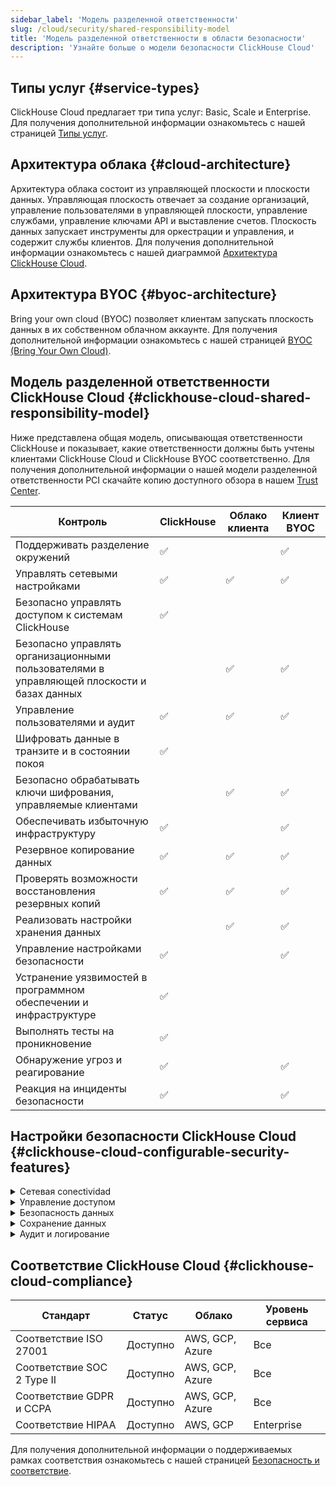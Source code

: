```yaml
---
sidebar_label: 'Модель разделенной ответственности'
slug: /cloud/security/shared-responsibility-model
title: 'Модель разделенной ответственности в области безопасности'
description: 'Узнайте больше о модели безопасности ClickHouse Cloud'
---
```


## Типы услуг {#service-types}

ClickHouse Cloud предлагает три типа услуг: Basic, Scale и Enterprise. Для получения дополнительной информации ознакомьтесь с нашей страницей [Типы услуг](/cloud/manage/cloud-tiers).

## Архитектура облака {#cloud-architecture}

Архитектура облака состоит из управляющей плоскости и плоскости данных. Управляющая плоскость отвечает за создание организаций, управление пользователями в управляющей плоскости, управление службами, управление ключами API и выставление счетов. Плоскость данных запускает инструменты для оркестрации и управления, и содержит службы клиентов. Для получения дополнительной информации ознакомьтесь с нашей диаграммой [Архитектура ClickHouse Cloud](/cloud/reference/architecture).

## Архитектура BYOC {#byoc-architecture}

Bring your own cloud (BYOC) позволяет клиентам запускать плоскость данных в их собственном облачном аккаунте. Для получения дополнительной информации ознакомьтесь с нашей страницей [BYOC (Bring Your Own Cloud)](/cloud/reference/byoc).

## Модель разделенной ответственности ClickHouse Cloud {#clickhouse-cloud-shared-responsibility-model}
Ниже представлена общая модель, описывающая ответственности ClickHouse и показывает, какие ответственности должны быть учтены клиентами ClickHouse Cloud и ClickHouse BYOC соответственно. Для получения дополнительной информации о нашей модели разделенной ответственности PCI скачайте копию доступного обзора в нашем [Trust Center](https://trust.clickhouse.com).

| Контроль                                                                | ClickHouse         | Облако клиента      | Клиент BYOC       |
|-------------------------------------------------------------------------|--------------------|---------------------|--------------------|
| Поддерживать разделение окружений                                        | :white_check_mark: |                     | :white_check_mark: |
| Управлять сетевыми настройками                                           | :white_check_mark: | :white_check_mark:  | :white_check_mark: |
| Безопасно управлять доступом к системам ClickHouse                       | :white_check_mark: |                     |                    |
| Безопасно управлять организационными пользователями в управляющей плоскости и базах данных |                    | :white_check_mark:  | :white_check_mark: |
| Управление пользователями и аудит                                         | :white_check_mark: | :white_check_mark:  | :white_check_mark: |
| Шифровать данные в транзите и в состоянии покоя                         | :white_check_mark: |                     |                    |
| Безопасно обрабатывать ключи шифрования, управляемые клиентами          |                    | :white_check_mark:  | :white_check_mark: |
| Обеспечивать избыточную инфраструктуру                                    | :white_check_mark: |                     | :white_check_mark: |
| Резервное копирование данных                                              | :white_check_mark: | :white_check_mark:  | :white_check_mark: |
| Проверять возможности восстановления резервных копий                    | :white_check_mark: | :white_check_mark:  | :white_check_mark: |
| Реализовать настройки хранения данных                                     |                    | :white_check_mark:  | :white_check_mark: |
| Управление настройками безопасности                                        | :white_check_mark: |                     | :white_check_mark: |
| Устранение уязвимостей в программном обеспечении и инфраструктуре       | :white_check_mark: |                     |                    |
| Выполнять тесты на проникновение                                         | :white_check_mark: |                     |                    |
| Обнаружение угроз и реагирование                                          | :white_check_mark: |                     | :white_check_mark: |
| Реакция на инциденты безопасности                                         | :white_check_mark: |                     | :white_check_mark: |

## Настройки безопасности ClickHouse Cloud {#clickhouse-cloud-configurable-security-features}

<details>
  <summary>Сетевая conectividad</summary>

  | Настройка                                                                                             | Статус    | Облако             | Уровень сервиса      |  
  |-------------------------------------------------------------------------------------------------------|-----------|--------------------|----------------------|
  | [Фильтры IP](/cloud/security/setting-ip-filters) для ограничения подключений к службам          | Доступно  | AWS, GCP, Azure    | Все                  |
  | [Частная ссылка](/cloud/security/private-link-overview) для безопасного подключения к службам  | Доступно  | AWS, GCP, Azure    | Scale или Enterprise  |
  
</details>
<details>
  <summary>Управление доступом</summary>

  
  | Настройка                                                                                             | Статус    | Облако             | Уровень сервиса           |  
  |-------------------------------------------------------------------------------------------------------|-----------|--------------------|---------------------------|
  | [Стандартный контроль доступа на основе ролей](/cloud/security/cloud-access-management) в управляющей плоскости | Доступно  | AWS, GCP, Azure    | Все                   | 
  | [Многофакторная аутентификация (MFA)](/cloud/security/cloud-authentication#multi-factor-authentication) доступна | Доступно  | AWS, GCP, Azure    | Все                   |
  | [SAML Single Sign-On](/cloud/security/saml-setup) доступен для управляющей плоскости              | Предварительно  | AWS, GCP, Azure    | Enterprise              |
  | Гранулярный [контроль доступа на основе ролей](/cloud/security/cloud-access-management/overview#database-roles) в базах данных | Доступно  | AWS, GCP, Azure    | Все                   |
  
</details>
<details>
  <summary>Безопасность данных</summary>

  | Настройка                                                                                             | Статус    | Облако             | Уровень сервиса           |  
  |-------------------------------------------------------------------------------------------------------|-----------|--------------------|---------------------------|
  | Выборы [облачного провайдера и региона](/cloud/reference/supported-regions)                      | Доступно  | AWS, GCP, Azure    | Все                     |
  | Ограниченные [бесплатные ежедневные резервные копии](/cloud/manage/backups/overview#default-backup-policy) | Доступно  | AWS, GCP, Azure    | Все                     |
  | Доступны [настройки резервного копирования](/cloud/manage/backups/overview#configurable-backups)   | Доступно  | GCP, AWS, Azure    | Scale или Enterprise     |
  | [Ключи шифрования, управляемые клиентами (CMEK)](/cloud/security/cmek) для прозрачного<br/> шифрования данных доступны | Доступно  | AWS                 | Scale или Enterprise     |
  | [Шифрование на уровне поля](/sql-reference/functions/encryption-functions) с ручным управлением ключами для тонкого шифрования | Доступно  | GCP, AWS, Azure    | Все                     |

</details>
<details>
  <summary>Сохранение данных</summary>

  | Настройка                                                                                             | Статус    | Облако             | Уровень сервиса           |  
  |-------------------------------------------------------------------------------------------------------|-----------|--------------------|---------------------------|
  | Настройки [Time to live (TTL)](/sql-reference/statements/alter/ttl) для управления хранением        | Доступно  | AWS, GCP, Azure    | Все                     |
  | [ALTER TABLE DELETE](/sql-reference/statements/alter/delete) для выполнения массовых действий удаления | Доступно  | AWS, GCP, Azure    | Все                     |
  | [Легковесное DELETE](/sql-reference/statements/delete) для выборочного удаления                  | Доступно  | AWS, GCP, Azure    | Все                     |
  
</details>
<details>
  <summary>Аудит и логирование</summary>

  | Настройка                                                                                             | Статус    | Облако             | Уровень сервиса           |  
  |-------------------------------------------------------------------------------------------------------|-----------|--------------------|---------------------------|
  | [Журнал аудита](/cloud/security/audit-logging) для действий в управляющей плоскости                | Доступно  | AWS, GCP, Azure    | Все                     |
  | [Журнал сессий](/operations/system-tables/session_log) для действий в базе данных                | Доступно  | AWS, GCP, Azure    | Все                     |
  | [Журнал запросов](/operations/system-tables/query_log) для действий в базе данных                 | Доступно  | AWS, GCP, Azure    | Все                     |
  
</details>

## Соответствие ClickHouse Cloud {#clickhouse-cloud-compliance}

| Стандарт                                                                                             | Статус    | Облако             | Уровень сервиса           |  
|------------------------------------------------------------------------------------------------------|-----------|--------------------|---------------------------|
| Соответствие ISO 27001                                                                             | Доступно  | AWS, GCP, Azure    | Все                     |
| Соответствие SOC 2 Type II                                                                          | Доступно  | AWS, GCP, Azure    | Все                     |
| Соответствие GDPR и CCPA                                                                            | Доступно  | AWS, GCP, Azure    | Все                     |
| Соответствие HIPAA                                                                                  | Доступно  | AWS, GCP           | Enterprise              |

Для получения дополнительной информации о поддерживаемых рамках соответствия ознакомьтесь с нашей страницей [Безопасность и соответствие](/cloud/security/security-and-compliance).
